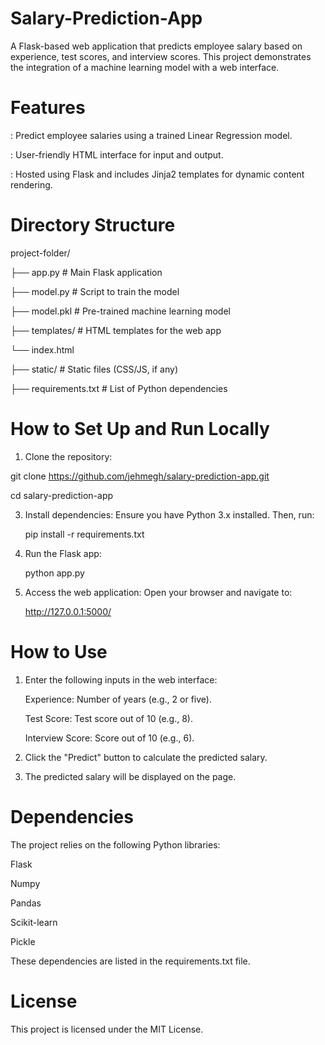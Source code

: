 # Salary-Prediction-App
A Flask-based web application that predicts employee salary based on experience, test scores, and interview scores. This project demonstrates the integration of a machine learning model with a web interface.

# Features
: Predict employee salaries using a trained Linear Regression model.

: User-friendly HTML interface for input and output.

: Hosted using Flask and includes Jinja2 templates for dynamic content rendering.

# Directory Structure
project-folder/

├── app.py             # Main Flask application

├── model.py           # Script to train the model

├── model.pkl          # Pre-trained machine learning model

├── templates/         # HTML templates for the web app


   └── index.html

├── static/            # Static files (CSS/JS, if any)

├── requirements.txt   # List of Python dependencies

# How to Set Up and Run Locally

1. Clone the repository:

git clone https://github.com/jehmegh/salary-prediction-app.git

cd salary-prediction-app


3. Install dependencies: Ensure you have Python 3.x installed. Then, run:
 
   pip install -r requirements.txt


4. Run the Flask app:

   python app.py


5. Access the web application: Open your browser and navigate to:

   http://127.0.0.1:5000/


# How to Use

1. Enter the following inputs in the web interface:

   Experience: Number of years (e.g., 2 or five).

   Test Score: Test score out of 10 (e.g., 8).

   Interview Score: Score out of 10 (e.g., 6).

3. Click the "Predict" button to calculate the predicted salary.

4. The predicted salary will be displayed on the page.

# Dependencies

The project relies on the following Python libraries:

Flask

Numpy

Pandas

Scikit-learn

Pickle

These dependencies are listed in the requirements.txt file.

# License

This project is licensed under the MIT License. 
